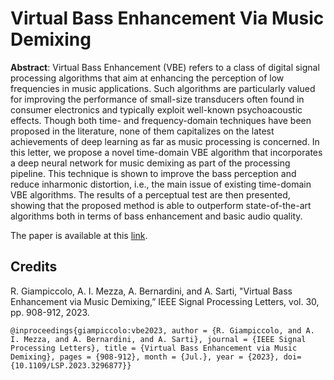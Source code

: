 # Virtual Bass Enhancement Via Music Demixing


**Abstract**: Virtual Bass Enhancement (VBE) refers to a class of digital signal processing algorithms that aim at enhancing the perception of low frequencies in music applications. Such algorithms are particularly valued for improving the performance of small-size transducers often found in consumer electronics and typically exploit well-known psychoacoustic effects. Though both time- and frequency-domain techniques have been proposed in the literature, none of them capitalizes on the latest achievements of deep learning as far as music processing is concerned. In this letter, we propose a novel time-domain VBE algorithm that incorporates a deep neural network for music demixing as part of the processing pipeline. This technique is shown to improve the bass perception and reduce inharmonic distortion, i.e., the main issue of existing time-domain VBE algorithms. The results of a perceptual test are then presented, showing that the proposed method is able to outperform state-of-the-art algorithms both in terms of bass enhancement and basic audio quality.

The paper is available at this [link](https://ieeexplore.ieee.org/document/10187677/authors#authors).

## Credits

R. Giampiccolo, A. I. Mezza, A. Bernardini, and A. Sarti, "Virtual Bass Enhancement via Music Demixing,” IEEE Signal Processing Letters, vol. 30, pp. 908-912, 2023.

`@inproceedings{giampiccolo:vbe2023,
    author = {R. Giampiccolo, and A. I. Mezza, and A. Bernardini, and A. Sarti},
    journal = {IEEE Signal Processing Letters},
    title = {Virtual Bass Enhancement via Music Demixing},
    pages = {908-912},
    month = {Jul.},
    year = {2023},
    doi={10.1109/LSP.2023.3296877}}`

